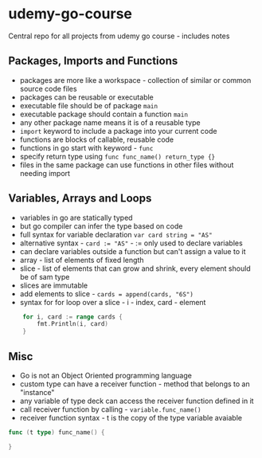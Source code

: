 # udemy-go-course
Central repo for all projects from udemy go course - includes notes

## Packages, Imports and Functions

* packages are more like a workspace - collection of similar or common source code files 
* packages can be reusable or executable
* executable file should be of package `main`
* executable package should contain a function `main`
* any other package name means it is of a reusable type
* `import` keyword to include a package into your current code
* functions are blocks of callable, reusable code 
* functions in go start with keyword - `func`
* specify return type using `func func_name() return_type {}`
* files in the same package can use functions in other files without needing import

## Variables, Arrays and Loops

* variables in go are statically typed
* but go compiler can infer the type based on code
* full syntax for variable declaration `var card string = "AS"`
* alternative syntax - `card := "AS"` - := only used to declare variables
* can declare variables outside a function but can't assign a value to it
* array - list of elements of fixed length
* slice - list of elements that can grow and shrink, every element should be of sam type
* slices are immutable
* add elements to slice - `cards = append(cards, "6S")`
* syntax for for loop over a slice - i - index, card - element

```go
    for i, card := range cards {
        fmt.Println(i, card)
    }
```

## Misc

* Go is not an Object Oriented programming language
* custom type can have a receiver function - method that belongs to an "instance"
* any variable of type deck can access the receiver function defined in it
* call receiver function by calling - `variable.func_name()`
* receiver function syntax - t is the copy of the type variable avaiable

```go
func (t type) func_name() {

}
```
